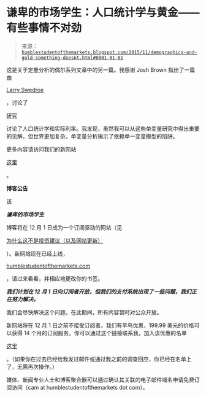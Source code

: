 <!--yml

类别：未分类

日期：2024-05-18 03:12:42

-->

# 谦卑的市场学生：人口统计学与黄金——有些事情不对劲

> 来源：[`humblestudentofthemarkets.blogspot.com/2015/11/demographics-and-gold-something-doesnt.html#0001-01-01`](https://humblestudentofthemarkets.blogspot.com/2015/11/demographics-and-gold-something-doesnt.html#0001-01-01)

这是关于定量分析的偶尔系列文章中的另一篇。我感谢 Josh Brown 指出了一篇由

[Larry Swedroe](http://www.etf.com/sections/index-investor-corner/swedroe-longer-lives-lower-interest-rates?nopaging=1)

，讨论了

[研究](http://ec.europa.eu/economy_finance/events/2015/20151001_post_crisis_slump/documents/a._ferrero.pdf)

讨论了人口统计学和实际利率。我发现，虽然我可以从这些单变量研究中得出重要的见解，但世界更加复杂，单变量分析揭示了依赖单一变量模型的陷阱。

更多内容请访问我们的新网站

[这里](http://humblestudentofthemarkets.com/?p=741)

。

**博客公告**

该

***谦卑的市场学生***

博客将在 12 月 1 日成为一个订阅驱动的网站（见

[为什么这不是投资建议（以及网站更新）](http://humblestudentofthemarkets.blogspot.com/2015/11/why-this-isnt-investment-advice-and.html)

）。新网站现在已经上线，

[humblestudentofthemarkets.com](http://humblestudentofthemarkets.com/)

，请过来看看，并相应地更改你的书签。

***我们计划在 12 月 1 日向订阅者开放，但我们的支付系统出现了一些问题，我们正在努力解决。***

我们会尽快解决这个问题。在此期间，所有内容暂时对公众开放。

新网站将在 12 月 1 日之前不接受订阅者。我们有早鸟优惠，199.99 美元的价格可以获得 14 个月的订阅服务。你可以通过这个链接联系我，加入该优惠的名单

[这里](http://humblestudentofthemarkets.com/early-bird-discount-offer-mailing-list/)

。（如果你在过去已经给我发过邮件或通过我之前的调查回应，你已经在名单上了，无需再次操作。）

媒体、新闻专业人士和博客聚合器可以通过确认其关联的电子邮件域名申请免费订阅访问（cam at humblestudentofthemarkets dot com）。
